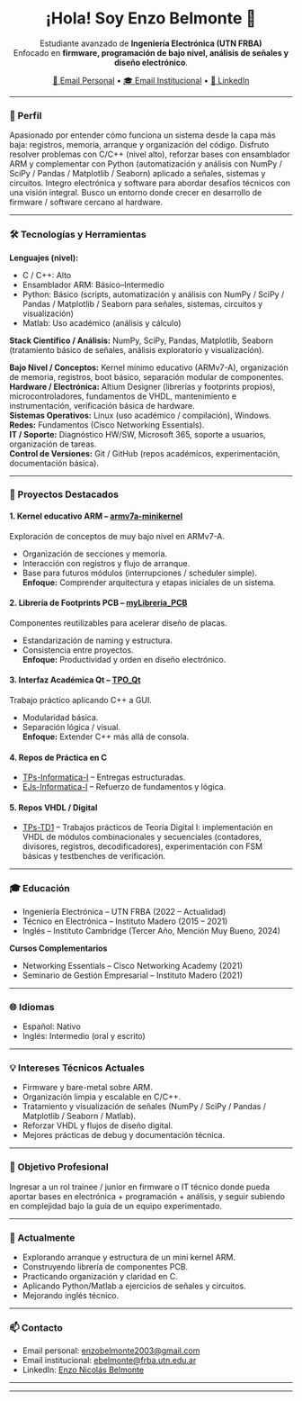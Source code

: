 <h1 align="center">¡Hola! Soy Enzo Belmonte 👋</h1>
<p align="center">
Estudiante avanzado de <strong>Ingeniería Electrónica (UTN FRBA)</strong><br/>
Enfocado en <strong>firmware, programación de bajo nivel, análisis de señales y diseño electrónico</strong>.
</p>

<p align="center">
<a href="mailto:enzobelmonte2003@gmail.com">📧 Email Personal</a> •
<a href="mailto:ebelmonte@frba.utn.edu.ar">🎓 Email Institucional</a> •
<a href="https://www.linkedin.com/in/enzo-nicolas-belmonte-3b3369232" target="_blank">💼 LinkedIn</a>
</p>

---

### 🧭 Perfil
Apasionado por entender cómo funciona un sistema desde la capa más baja: registros, memoria, arranque y organización del código. Disfruto resolver problemas con C/C++ (nivel alto), reforzar bases con ensamblador ARM y complementar con Python (automatización y análisis con NumPy / SciPy / Pandas / Matplotlib / Seaborn) aplicado a señales, sistemas y circuitos. Integro electrónica y software para abordar desafíos técnicos con una visión integral. Busco un entorno donde crecer en desarrollo de firmware / software cercano al hardware.

---

### 🛠️ Tecnologías y Herramientas

**Lenguajes (nivel):**  
- C / C++: Alto  
- Ensamblador ARM: Básico–Intermedio  
- Python: Básico (scripts, automatización y análisis con NumPy / SciPy / Pandas / Matplotlib / Seaborn para señales, sistemas, circuitos y visualización)  
- Matlab: Uso académico (análisis y cálculo)  

**Stack Científico / Análisis:** NumPy, SciPy, Pandas, Matplotlib, Seaborn (tratamiento básico de señales, análisis exploratorio y visualización).  

**Bajo Nivel / Conceptos:** Kernel mínimo educativo (ARMv7-A), organización de memoria, registros, boot básico, separación modular de componentes.  
**Hardware / Electrónica:** Altium Designer (librerías y footprints propios), microcontroladores, fundamentos de VHDL, mantenimiento e instrumentación, verificación básica de hardware.  
**Sistemas Operativos:** Linux (uso académico / compilación), Windows.  
**Redes:** Fundamentos (Cisco Networking Essentials).  
**IT / Soporte:** Diagnóstico HW/SW, Microsoft 365, soporte a usuarios, organización de tareas.  
**Control de Versiones:** Git / GitHub (repos académicos, experimentación, documentación básica).

---

### 🚀 Proyectos Destacados

#### 1. Kernel educativo ARM – [armv7a-minikernel](https://github.com/ebelmonteutn/armv7a-minikernel)
Exploración de conceptos de muy bajo nivel en ARMv7-A.  
- Organización de secciones y memoria.  
- Interacción con registros y flujo de arranque.  
- Base para futuros módulos (interrupciones / scheduler simple).  
**Enfoque:** Comprender arquitectura y etapas iniciales de un sistema.

#### 2. Librería de Footprints PCB – [myLibreria_PCB](https://github.com/ebelmonteutn/myLibreria_PCB)
Componentes reutilizables para acelerar diseño de placas.  
- Estandarización de naming y estructura.  
- Consistencia entre proyectos.  
**Enfoque:** Productividad y orden en diseño electrónico.

#### 3. Interfaz Académica Qt – [TPO_Qt](https://github.com/ebelmonteutn/TPO_Qt)
Trabajo práctico aplicando C++ a GUI.  
- Modularidad básica.  
- Separación lógica / visual.  
**Enfoque:** Extender C++ más allá de consola.

#### 4. Repos de Práctica en C
- [TPs-Informatica-I](https://github.com/ebelmonteutn/TPs-Informatica-I) – Entregas estructuradas.  
- [EJs-Informatica-I](https://github.com/ebelmonteutn/EJs-Informatica-I) – Refuerzo de fundamentos y lógica.  

#### 5. Repos VHDL / Digital
- [TPs-TD1](https://github.com/ebelmonteutn/TPs-TD1) – Trabajos prácticos de Teoría Digital I: implementación en VHDL de módulos combinacionales y secuenciales (contadores, divisores, registros, decodificadores), experimentación con FSM básicas y testbenches de verificación.

---

### 🎓 Educación
- Ingeniería Electrónica – UTN FRBA (2022 – Actualidad)  
- Técnico en Electrónica – Instituto Madero (2015 – 2021)  
- Inglés – Instituto Cambridge (Tercer Año, Mención Muy Bueno, 2024)  

**Cursos Complementarios**  
- Networking Essentials – Cisco Networking Academy (2021)  
- Seminario de Gestión Empresarial – Instituto Madero (2021)  

---

### 🌐 Idiomas
- Español: Nativo  
- Inglés: Intermedio (oral y escrito)  

---

### 💡 Intereses Técnicos Actuales
- Firmware y bare-metal sobre ARM.  
- Organización limpia y escalable en C/C++.  
- Tratamiento y visualización de señales (NumPy / SciPy / Pandas / Matplotlib / Seaborn / Matlab).  
- Reforzar VHDL y flujos de diseño digital.  
- Mejores prácticas de debug y documentación técnica.  

---

### 🎯 Objetivo Profesional
Ingresar a un rol trainee / junior en firmware o IT técnico donde pueda aportar bases en electrónica + programación + análisis, y seguir subiendo en complejidad bajo la guía de un equipo experimentado.

---

### 🔄 Actualmente
- Explorando arranque y estructura de un mini kernel ARM.  
- Construyendo librería de componentes PCB.  
- Practicando organización y claridad en C.  
- Aplicando Python/Matlab a ejercicios de señales y circuitos.  
- Mejorando inglés técnico.

---

### 📫 Contacto
- Email personal: enzobelmonte2003@gmail.com  
- Email institucional: ebelmonte@frba.utn.edu.ar  
- LinkedIn: [Enzo Nicolás Belmonte](https://www.linkedin.com/in/enzo-nicolas-belmonte-3b3369232)

---

<!-- Estadísticas opcionales: descomenta si quieres mostrarlas -->
<!--
### 📊 Estadísticas
![GitHub Stats](https://github-readme-stats.vercel.app/api?username=ebelmonteutn&show_icons=true&theme=default)
![Top Langs](https://github-readme-stats.vercel.app/api/top-langs/?username=ebelmonteutn&layout=compact)
-->

<!-- Badges opcionales -->
<!-- ![Embedded Learner](https://img.shields.io/badge/Focus-Firmware-blue) -->
<!-- ![ARM Learning](https://img.shields.io/badge/ARM-Educational-green) -->
<!-- ![Signals & Data](https://img.shields.io/badge/Signals-Data%20Analysis-orange) -->

---
